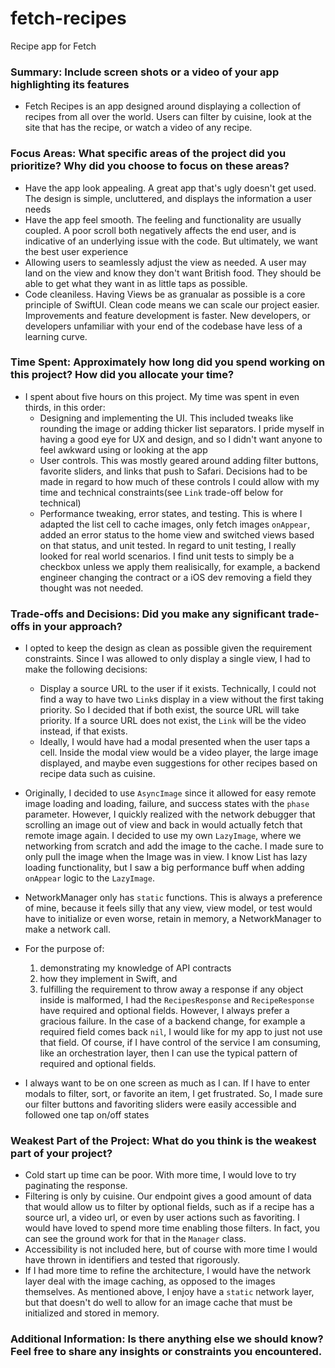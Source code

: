 # fetch-recipes
Recipe app for Fetch

### Summary: Include screen shots or a video of your app highlighting its features
* Fetch Recipes is an app designed around displaying a collection of recipes from all over the world. Users can filter by cuisine, look at the site that has the recipe, or watch a video of any recipe.


### Focus Areas: What specific areas of the project did you prioritize? Why did you choose to focus on these areas?
* Have the app look appealing. A great app that's ugly doesn't get used. The design is simple, uncluttered, and displays the information a user needs
* Have the app feel smooth. The feeling and functionality are usually coupled. A poor scroll both negatively affects the end user, and is indicative of an underlying issue with the code. But ultimately, we want the best user experience
* Allowing users to seamlessly adjust the view as needed. A user may land on the view and know they don't want British food. They should be able to get what they want in as little taps as possible.
* Code cleaniless. Having Views be as granualar as possible is a core principle of SwiftUI. Clean code means we can scale our project easier. Improvements and feature development is faster. New developers, or developers unfamiliar with your end of the codebase have less of a learning curve.

### Time Spent: Approximately how long did you spend working on this project? How did you allocate your time?
* I spent about five hours on this project. My time was spent in even thirds, in this order:
    * Designing and implementing the UI. This included tweaks like rounding the image or adding thicker list separators. I pride myself in having a good eye for UX and design, and so I didn't want anyone to feel awkward using or looking at the app
    * User controls. This was mostly geared around adding filter buttons, favorite sliders, and links that push to Safari. Decisions had to be made in regard to how much of these controls I could allow with my time and technical constraints(see `Link` trade-off below for technical)
    * Performance tweaking, error states, and testing. This is where I adapted the list cell to cache images, only fetch images `onAppear`, added an error status to the home view and switched views based on that status, and unit tested. In regard to unit testing, I really looked for real world scenarios. I find unit tests to simply be a checkbox unless we apply them realisically, for example, a backend engineer changing the contract or a iOS dev removing a field they thought was not needed.

### Trade-offs and Decisions: Did you make any significant trade-offs in your approach?
* I opted to keep the design as clean as possible given the requirement constraints. Since I was allowed to only display a single view, I had to make the following decisions:
    * Display a source URL to the user if it exists. Technically, I could not find a way to have two `Link`s display in a view without the first taking priority. So I decided that if both exist, the source URL will take priority. If a source URL does not exist, the `Link` will be the video instead, if that exists.
    * Ideally, I would have had a modal presented when the user taps a cell. Inside the modal view would be a video player, the large image displayed, and maybe even suggestions for other recipes based on recipe data such as cuisine.
    
* Originally, I decided to use `AsyncImage` since it allowed for easy remote image loading and loading, failure, and success states with the `phase` parameter. However, I quickly realized with the network debugger that scrolling an image out of view and back in would actually fetch that remote image again. I decided to use my own `LazyImage`, where we networking from scratch and add the image to the cache. I made sure to only pull the image when the Image was in view. I know List has lazy loading functionality, but I saw a big performance buff when adding `onAppear` logic to the `LazyImage`.

* NetworkManager only has `static` functions. This is always a preference of mine, because it feels silly that any view, view model, or test would have to initialize or even worse, retain in memory, a NetworkManager to make a network call.

* For the purpose of:
    1. demonstrating my knowledge of API contracts
    2. how they implement in Swift, and
    3. fulfilling the requirement to throw away a response if any object inside is malformed,
I had the `RecipesResponse` and `RecipeResponse` have required and optional fields. However, I always prefer a gracious failure. In the case of a backend change, for example a required field comes back `nil`, I would like for my app to just not use that field. Of course, if I have control of the service I am consuming, like an orchestration layer, then I can use the typical pattern of required and optional fields.

* I always want to be on one screen as much as I can. If I have to enter modals to filter, sort, or favorite an item, I get frustrated. So, I made sure our filter buttons and favoriting sliders were easily accessible and followed one tap on/off states

### Weakest Part of the Project: What do you think is the weakest part of your project?
* Cold start up time can be poor. With more time, I would love to try paginating the response.
* Filtering is only by cuisine. Our endpoint gives a good amount of data that would allow us to filter by optional fields, such as if a recipe has a source url, a video url, or even by user actions such as favoriting. I would have loved to spend more time enabling those filters. In fact, you can see the ground work for that in the `Manager` class.
* Accessibility is not included here, but of course with more time I would have thrown in identifiers and tested that rigorously.
* If I had more time to refine the architecture, I would have the network layer deal with the image caching, as opposed to the images themselves. As mentioned above, I enjoy have a `static` network layer, but that doesn't do well to allow for an image cache that must be initialized and stored in memory.

### Additional Information: Is there anything else we should know? Feel free to share any insights or constraints you encountered.
